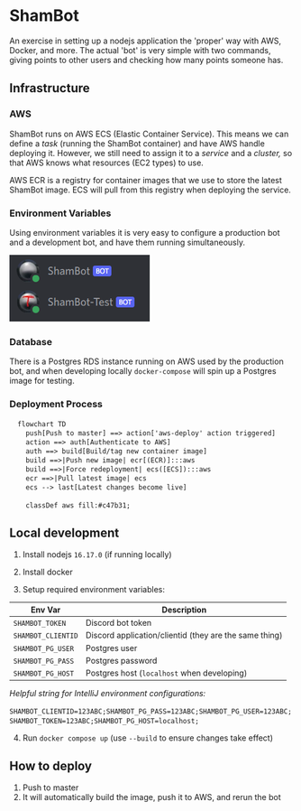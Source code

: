 # ShamBot

An exercise in setting up a nodejs application the 'proper' way with AWS, Docker, and more. The actual 'bot' is very simple with two commands, giving points to other users and checking how many points someone has.

## Infrastructure

### AWS

ShamBot runs on AWS ECS (Elastic Container Service). This means we can define a _task_ (running the ShamBot container) and have AWS handle deploying it. However, we still need to assign it to a _service_ and a _cluster,_ so that AWS knows what resources (EC2 types) to use.

AWS ECR is a registry for container images that we use to store the latest ShamBot image. ECS will pull from this registry when deploying the service.

### Environment Variables

Using environment variables it is very easy to configure a production bot and a development bot, and have them running simultaneously.

![Both bots](/readme_img/shambot_both.PNG)

### Database

There is a Postgres RDS instance running on AWS used by the production bot, and when developing locally `docker-compose` will spin up a Postgres image for testing.

### Deployment Process
```mermaid
  flowchart TD
    push[Push to master] ==> action['aws-deploy' action triggered]
    action ==> auth[Authenticate to AWS]
    auth ==> build[Build/tag new container image]
    build ==>|Push new image| ecr[(ECR)]:::aws
    build ==>|Force redeployment| ecs([ECS]):::aws
    ecr ==>|Pull latest image| ecs
    ecs --> last[Latest changes become live]
    
    classDef aws fill:#c47b31;
```

## Local development

1. Install nodejs `16.17.0` (if running locally)

2. Install docker

3. Setup required environment variables:

| Env Var            | Description                                            |
|--------------------|--------------------------------------------------------|
| `SHAMBOT_TOKEN`    | Discord bot token                                      |
| `SHAMBOT_CLIENTID` | Discord application/clientid (they are the same thing) |
| `SHAMBOT_PG_USER`  | Postgres user                                          |
| `SHAMBOT_PG_PASS`  | Postgres password                                      |
| `SHAMBOT_PG_HOST`  | Postgres host (`localhost` when developing)            |

_Helpful string for IntelliJ environment configurations:_

`SHAMBOT_CLIENTID=123ABC;SHAMBOT_PG_PASS=123ABC;SHAMBOT_PG_USER=123ABC;SHAMBOT_TOKEN=123ABC;SHAMBOT_PG_HOST=localhost;`

4. Run `docker compose up` (use `--build` to ensure changes take effect)

## How to deploy

1. Push to master
2. It will automatically build the image, push it to AWS, and rerun the bot